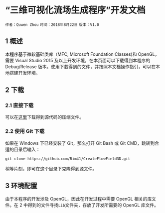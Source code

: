 # “三维可视化流场生成程序”开发文档

`作者：Quwen Zhou` `时间：2018年8月22日` `版本：V1.0`

## 1 概述

本程序基于微软基础类库（MFC, Microsoft Foundation Classes)和 OpenGL，需要 Visual Studio 2015 及以上开发环境，在本页面可以下载得到本程序的 Debug/Release 版本。使用下载得到的文件，并按照本文档操作指引，可以在本地搭建开发环境。



## 2 下载

### 2.1 直接下载

可以在[这里](https://github.com/Rim41/CreateFlowField3D/archive/master.zip)下载得到源代码的压缩文件。

### 2.2 使用 Git 下载

如果在 Windows 下已经安装了 Git，那么打开 Git Bash 或 Git CMD，跳转到合适的目录后输入：

`git clone https://github.com/Rim41/CreateFlowField3D.git`

稍等片刻，即可在这个目录下克隆得到源文件。

## 3 环境配置

由于本程序的开发涉及 OpenGL，因此在开发过程中需要 OpenGL 相关的库文件。在 2 中得到的文件寻找`Lib`文件夹，存放了开发所需要的 OpenGL 库文件。



